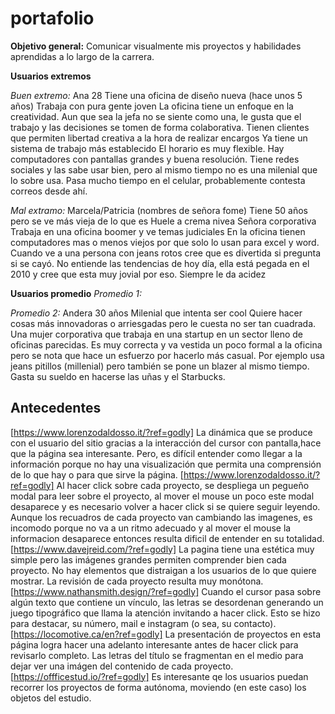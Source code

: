 # portafolio
**Objetivo general:** 
Comunicar visualmente mis proyectos y habilidades aprendidas a lo largo de la carrera.

**Usuarios extremos**

*Buen extremo:* 
Ana
28
Tiene una oficina de diseño nueva (hace unos 5 años)
Trabaja con pura gente joven
La oficina tiene un enfoque en la creatividad.
Aun que sea la jefa no se siente como una, le gusta que el trabajo y las decisiones se tomen de forma colaborativa.
Tienen clientes que permiten libertad creativa a la hora de realizar encargos
Ya tiene un sistema de trabajo más establecido
El horario es muy flexible.
Hay computadores con pantallas grandes y buena resolución.
Tiene redes sociales y las sabe usar bien, pero al mismo tiempo no es una milenial que lo sobre usa.
Pasa mucho tiempo en el celular, probablemente contesta correos desde ahí.

*Mal extramo:*
Marcela/Patricia (nombres de señora fome)
Tiene 50 años pero se ve más vieja de lo que es
Huele a crema nivea
Señora corporativa
Trabaja en una oficina boomer y ve temas judiciales
En la oficina tienen computadores mas o menos viejos por que solo lo usan para excel y word.
Cuando ve a una persona con jeans rotos cree que es divertida si pregunta si se cayó. 
No entiende las tendencias de hoy día, ella está pegada en el 2010 y cree que esta muy jovial por eso.
Siempre le da acidez

**Usuarios promedio**
*Promedio 1:*

*Promedio 2:*
Andera
30 años
Milenial que intenta ser cool
Quiere hacer cosas más innovadoras o arriesgadas pero le cuesta no ser tan cuadrada.
Una mujer corporativa que trabaja en una startup en un sector lleno de oficinas parecidas.
Es muy correcta y va vestida un poco formal a la oficina pero se nota que hace un esfuerzo por hacerlo más casual. Por ejemplo usa jeans pitillos (millenial) pero también se pone un blazer al mismo tiempo.
Gasta su sueldo en hacerse las uñas y el Starbucks.

## Antecedentes
[https://www.lorenzodaldosso.it/?ref=godly] La dinámica que se produce con el usuario del sitio gracias a la interacción del cursor con pantalla,hace que la página sea interesante. Pero, es difícil entender como llegar a la información porque no hay una visualización que permita una comprensión de lo que hay o para que sirve la página.
[https://www.lorenzodaldosso.it/?ref=godly] Al hacer click sobre cada proyecto, se despliega un pegueño modal para leer sobre el proyecto, al mover el mouse un poco este modal desaparece y es necesario volver a hacer click si se quiere seguir leyendo. Aunque los recuadros de cada proyecto van cambiando las imagenes, es incomodo porque no va a un ritmo adecuado y al mover el mouse la informacion desaparece entonces resulta dificil de entender en su totalidad.
[https://www.davejreid.com/?ref=godly] La pagina tiene una estética muy simple pero las imágenes grandes permiten comprender bien cada proyecto. No hay elementos que distraigan a los usuarios de lo que quiere mostrar. La revisión de cada proyecto resulta muy monótona.
[https://www.nathansmith.design/?ref=godly] Cuando el cursor pasa sobre algún texto que contiene un vínculo, las letras se desordenan generando un juego tipográfico que llama la atención invitando a hacer click. Esto se hizo para destacar, su número, mail e instagram (o sea, su contacto). 
[https://locomotive.ca/en?ref=godly] La presentación de proyectos en esta página logra hacer una adelanto interesante antes de hacer click para revisarlo completo. Las letras del título se fragmentan en el medio para dejar ver una imágen del contenido de cada proyecto.
[https://offficestud.io/?ref=godly] Es interesante qe los usuarios puedan recorrer los proyectos de forma autónoma, moviendo (en este caso) los objetos del estudio.
